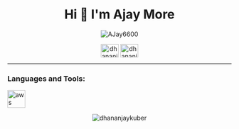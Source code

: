 <h1 align="center">Hi 👋 I'm Ajay More</h1>
<div align="center">
<p> <img src="https://komarev.com/ghpvc/?username=AJay6600&label=Profile%20views&color=0e75b6&style=flat" alt="AJay6600" /> </p>
<a href="https://linkedin.com/in/ajay-more-62b309251" target="blank"><img align="center" src="https://raw.githubusercontent.com/rahuldkjain/github-profile-readme-generator/master/src/images/icons/Social/linked-in-alt.svg" alt="dhananjaykuber" height="30" width="40" /></a>
<a href="https://instagram.com/_ajay_more_66" target="blank"><img align="center" src="https://raw.githubusercontent.com/rahuldkjain/github-profile-readme-generator/master/src/images/icons/Social/instagram.svg" alt="dhananjaykuber" height="30" width="40" /></a>
</div>

---

<h3 align="left">Languages and Tools:</h3>
<p align="left"><a href="https://www.cprogramming.com/" target="_blank" rel="noreferrer"> <img src="https://upload.wikimedia.org/wikipedia/commons/thumb/1/18/C_Programming_Language.svg/1853px-C_Programming_Language.svg.png" alt="aws" width="40" height="40"/> </a></p>
<p align='center'><img  src="https://github-readme-stats.vercel.app/api/top-langs?username=AJay6600&show_icons=true&locale=en&layout=compact" alt="dhananjaykuber" /></p>


